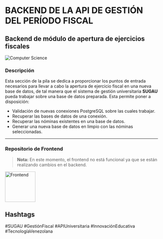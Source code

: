 # BACKEND DE LA API DE GESTIÓN DEL PERÍODO FISCAL

## Backend de módulo de apertura de ejercicios fiscales

![Computer Science](https://media4.giphy.com/media/wLNuW1tCKRiPmDV5Y4/giphy.gif?cid=ecf05e47b63m94hl3a79mjx3urkuki0nttq6sxpw8clfxgh7&ep=v1_gifs_related&rid=giphy.gif&ct=g)

### Descripción

Esta sección de la pila se dedica a proporcionar los puntos de entrada necesarios para llevar a cabo la apertura de ejercicio fiscal en una nueva base de datos, de tal manera que el sistema de gestión universitaria **SUGAU** pueda trabajar sobre una base de datos preparada. Esta permite poner a disposición:

- Validación de nuevas conexiones PostgreSQL sobre las cuales trabajar.
- Recuperar las bases de datos de una conexión.
- Recuperar las nóminas existentes en una base de datos.
- Generar una nueva base de datos en limpio con las nóminas seleccionadas.

---

### Repositorio de Frontend

> **Nota:** En este momento, el frontend no está funcional ya que se están realizando cambios en el backend.

<a href="https://github.com/jasv18/thesis_frontend.git">
    <img src="https://www.svgrepo.com/show/28442/picture.svg" alt="Frontend" width="100" height="100">
</a>

## Hashtags
#SUGAU #GestiónFiscal #APIUniversitaria #InnovaciónEducativa #TecnologíaVenezolana
